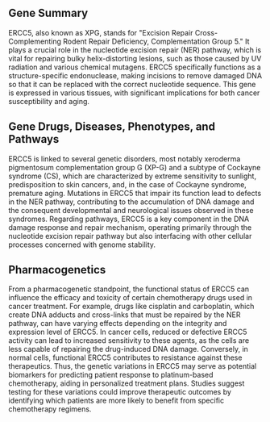 ## Gene Summary
ERCC5, also known as XPG, stands for "Excision Repair Cross-Complementing Rodent Repair Deficiency, Complementation Group 5." It plays a crucial role in the nucleotide excision repair (NER) pathway, which is vital for repairing bulky helix-distorting lesions, such as those caused by UV radiation and various chemical mutagens. ERCC5 specifically functions as a structure-specific endonuclease, making incisions to remove damaged DNA so that it can be replaced with the correct nucleotide sequence. This gene is expressed in various tissues, with significant implications for both cancer susceptibility and aging.

## Gene Drugs, Diseases, Phenotypes, and Pathways
ERCC5 is linked to several genetic disorders, most notably xeroderma pigmentosum complementation group G (XP-G) and a subtype of Cockayne syndrome (CS), which are characterized by extreme sensitivity to sunlight, predisposition to skin cancers, and, in the case of Cockayne syndrome, premature aging. Mutations in ERCC5 that impair its function lead to defects in the NER pathway, contributing to the accumulation of DNA damage and the consequent developmental and neurological issues observed in these syndromes. Regarding pathways, ERCC5 is a key component in the DNA damage response and repair mechanism, operating primarily through the nucleotide excision repair pathway but also interfacing with other cellular processes concerned with genome stability.

## Pharmacogenetics
From a pharmacogenetic standpoint, the functional status of ERCC5 can influence the efficacy and toxicity of certain chemotherapy drugs used in cancer treatment. For example, drugs like cisplatin and carboplatin, which create DNA adducts and cross-links that must be repaired by the NER pathway, can have varying effects depending on the integrity and expression level of ERCC5. In cancer cells, reduced or defective ERCC5 activity can lead to increased sensitivity to these agents, as the cells are less capable of repairing the drug-induced DNA damage. Conversely, in normal cells, functional ERCC5 contributes to resistance against these therapeutics. Thus, the genetic variations in ERCC5 may serve as potential biomarkers for predicting patient response to platinum-based chemotherapy, aiding in personalized treatment plans. Studies suggest testing for these variations could improve therapeutic outcomes by identifying which patients are more likely to benefit from specific chemotherapy regimens.